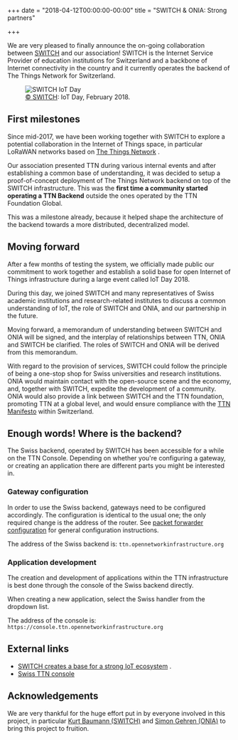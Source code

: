 +++
date = "2018-04-12T00:00:00-00:00"
title = "SWITCH & ONIA: Strong partners"

+++

We are very pleased to finally announce the on-going collaboration between <a href="https://www.switch.ch/" target="_blank">SWITCH</a> <i class="fa fa-external-link"></i> and our association! SWITCH is the Internet Service Provider of education institutions for Switzerland and a backbone of Internet connectivity in the country and it currently operates the backend of The Things Network for Switzerland.

<figure class="text-center">
    <img src="/images/post/switch.jpg" alt="SWITCH IoT Day"><br>
    <figcaption><a href="https://switch.ch" target="_blank">© SWITCH</a>: IoT Day, February 2018.</figcaption>
</figure>

<!--more-->

## First milestones

Since mid-2017, we have been working together with SWITCH to explore a potential collaboration in the Internet of Things space, in particular LoRaWAN networks based on <a href="https://www.thethingsnetwork.org/community/zurich/" target="_blank">The Things Network</a> <i class="fa fa-external-link"></i>.

Our association presented TTN during various internal events and after establishing a common base of understanding, it was decided to setup a proof-of-concept deployment of The Things Network backend on top of the SWITCH infrastructure. This was the **first time a community started operating a TTN Backend** outside the ones operated by the TTN Foundation Global.

This was a milestone already, because it helped shape the architecture of the backend towards a more distributed, decentralized model.

## Moving forward

After a few months of testing the system, we officially made public our commitment to work together and establish a solid base for open Internet of Things infrastructure during a large event called IoT Day 2018.

During this day, we joined SWITCH and many representatives of Swiss academic institutions and research-related institutes to discuss a common understanding of IoT, the role of SWITCH and ONIA, and our partnership in the future.

Moving forward, a memorandum of understanding between SWITCH and ONIA will be signed, and the interplay of relationships between TTN, ONIA and SWITCH be clarified. The roles of SWITCH and ONIA will be derived from this memorandum.

With regard to the provision of services, SWITCH could follow the principle of being a one-stop shop for Swiss universities and research institutions. ONIA would maintain contact with the open-source scene and the economy, and, together with SWITCH, expedite the development of a community. ONIA would also provide a link between SWITCH and the TTN foundation, promoting TTN at a global level, and would ensure compliance with the <a href="https://github.com/TheThingsNetwork/Manifest" target="_blank">TTN Manifesto</a> <i class="fa fa-external-link"></i> within Switzerland.

## Enough words! Where is the backend?

The Swiss backend, operated by SWITCH has been accessible for a while on the TTN Console. Depending on whether you're configuring a gateway, or creating an application there are different parts you might be interested in.

### Gateway configuration

In order to use the Swiss backend, gateways need to be configured accordingly. The configuration is identical to the usual one; the only required change is the address of the router. See <a href="https://www.thethingsnetwork.org/docs/gateways/packet-forwarder/semtech-udp.html" target="_blank">packet forwarder configuration</a> <i class="fa fa-external-link"></i> for general configuration instructions.

The address of the Swiss backend is: `ttn.opennetworkinfrastructure.org`

### Application development

The creation and development of applications within the TTN infrastructure is best done through the console of the Swiss backend directly.

When creating a new application, select the Swiss handler from the dropdown list.

The address of the console is: `https://console.ttn.opennetworkinfrastructure.org`

## External links

* <a href="https://www.switch.ch/stories/iot-day-2018/" target="_blank">SWITCH creates a base for a strong IoT ecosystem</a> <i class="fa fa-external-link"></i>.
* <a href="https://console.ttn.opennetworkinfrastructure.org" target="_blank">Swiss TTN console</a> <i class="fa fa-external-link"></i>

## Acknowledgements

We are very thankful for the huge effort put in by everyone involved in this project, in particular <a href="https://www.linkedin.com/in/kurtbaumann/" target="_blank">Kurt Baumann (SWITCH)</a> <i class="fa fa-external-link"></i> and <a href="https://www.linkedin.com/in/gehren/" target="_blank">Simon Gehren (ONIA)</a> <i class="fa fa-external-link"></i> to bring this project to fruition.
